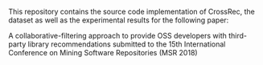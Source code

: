 This repository contains the source code implementation of CrossRec, the dataset as well as the experimental results for the following paper:

A collaborative-filtering approach to provide OSS developers with third-party library recommendations
submitted to the 15th International Conference on Mining Software Repositories (MSR 2018)




